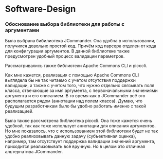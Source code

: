 # Software-Design

### Обоснование выбора библиотеки для работы с аргументами

Была выбрана бибилиотека JCommander. Она удобна в использовании, получился довольно простой код. Причём код парсера отделен от кода для конфигурации аргументов. В данной библиотеке также предусмотрен удобный процесс валидации параметров.

Рассматривались также библиотеки Apache Commons CLI и picocli. 

Как мне кажется, реализация с помощью Apache Commons CLI выглядела бы не так читаемо с учетом отсутствия поддержки валидации, а также с учетом того, что нужно отдельно связывать поля класса, отвечающие за имя аргумента, с первоначальными значениями аргумента и его описанием. В то время как в JCommander всё это располагается рядом (аннотации над полем класса). Думаю, что будущим разработчикам было бы удобно работать именно с такой реализацией.

Была также рассмотрена библиотека picocli. Она тоже кажется очень удобной, так как тоже использует аннотации для описания аргументов. Но мне показалось, что с использованием этой библиотеки будет не так удобно реализовывать данную задачу (субъективная оценка), например, там отсутствует поддержка валидации значений аргумента, приходится реализовывать всё вручную. Но в целом это отличная альтернатива JCommander. 

